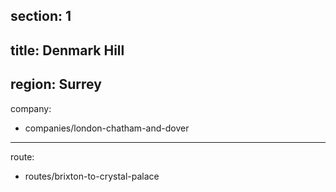 section: 1
----
title: Denmark Hill
----
region: Surrey
----
company:
- companies/london-chatham-and-dover
----
route:
- routes/brixton-to-crystal-palace

